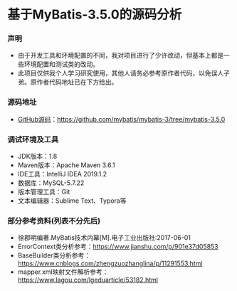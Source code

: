 基于MyBatis-3.5.0的源码分析
=====================================
### **声明**
* 由于开发工具和环境配置的不同，我对项目进行了少许改动，但基本上都是一些环境配置和测试类的改动。
* 此项目仅供我个人学习研究使用，其他人请务必参考原作者代码，以免误人子弟。原作者代码地址已在下方给出。

### **源码地址**
* [GitHub源码](https://github.com/mybatis/mybatis-3/tree/mybatis-3.5.0)：https://github.com/mybatis/mybatis-3/tree/mybatis-3.5.0

### **调试环境及工具**
* JDK版本：1.8
* Maven版本：Apache Maven 3.6.1
* IDE工具：IntelliJ IDEA 2019.1.2
* 数据库：MySQL-5.7.22
* 版本管理工具：Git
* 文本编辑器：Sublime Text、Typora等

### **部分参考资料(列表不分先后)**
* 徐郡明编著.MyBatis技术内幕[M].电子工业出版社:2017-06-01
* ErrorContext类分析参考：https://www.jianshu.com/p/901e37d05853
* BaseBuilder类分析参考：https://www.cnblogs.com/zhengzuozhanglina/p/11291553.html
* mapper.xml映射文件解析参考：https://www.lagou.com/lgeduarticle/53182.html
